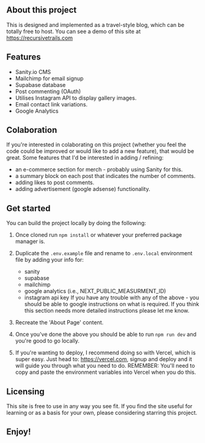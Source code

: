 ## About this project

This is designed and implemented as a travel-style blog, which can be totally free to host. You can see a demo of this site at https://recursivetrails.com

## Features

- Sanity.io CMS
- Mailchimp for email signup
- Supabase database
- Post commenting (OAuth)
- Utilises Instagram API to display gallery images.
- Email contact link variations.
- Google Analytics

## Colaboration

If you're interested in colaborating on this project (whether you feel the code could be improved or would like to add a new feature), that would be great. Some features that I'd be interested in adding / refining:

- an e-commerce section for merch - probably using Sanity for this.
- a summary block on each post that indicates the number of comments.
- adding likes to post comments.
- adding advertisement (google adsense) functionality.

## Get started

You can build the project locally by doing the following:

1. Once cloned run `npm install` or whatever your preferred package manager is.
2. Duplicate the `.env.example` file and rename to `.env.local` environment file by adding your info for:

   - sanity
   - supabase
   - mailchimp
   - google analytics (i.e., NEXT_PUBLIC_MEASURMENT_ID)
   - instagram api key
     If you have any trouble with any of the above - you should be able to google instructions on what is required. If you think this section needs more detailed instructions please let me know.

3. Recreate the 'About Page' content.

4. Once you've done the above you should be able to run `npm run dev` and you're good to go locally.
5. If you're wanting to deploy, I recommend doing so with Vercel, which is super easy. Just head to: https://vercel.com, signup and deploy and it will guide you through what you need to do. REMEMBER: You'll need to copy and paste the environment variables into Vercel when you do this.

## Licensing

This site is free to use in any way you see fit. If you find the site useful for learning or as a basis for your own, please considering starring this project.

## Enjoy!

